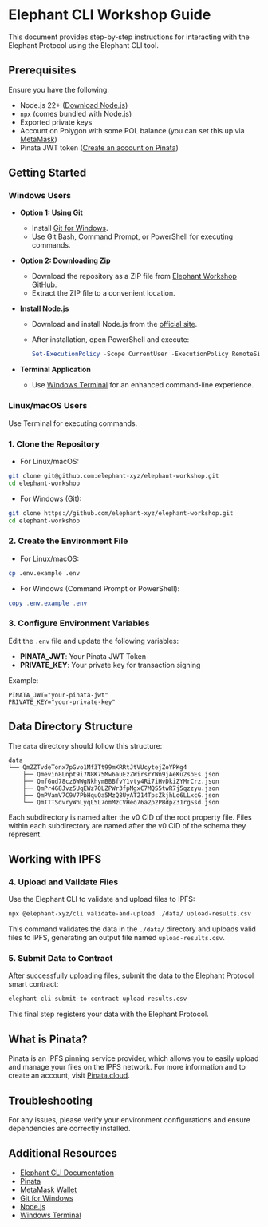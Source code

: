 # Elephant CLI Workshop Guide

This document provides step-by-step instructions for interacting with the Elephant Protocol using the Elephant CLI tool.

## Prerequisites

Ensure you have the following:

- Node.js 22+ ([Download Node.js](https://nodejs.org/))
- `npx` (comes bundled with Node.js)
- Exported private keys
- Account on Polygon with some POL balance (you can set this up via [MetaMask](https://metamask.io/))
- Pinata JWT token ([Create an account on Pinata](https://pinata.cloud/))

## Getting Started

### Windows Users

- **Option 1: Using Git**

  - Install [Git for Windows](https://git-scm.com/download/win).
  - Use Git Bash, Command Prompt, or PowerShell for executing commands.

- **Option 2: Downloading Zip**

  - Download the repository as a ZIP file from [Elephant Workshop GitHub](https://github.com/elephant-xyz/elephant-workshop).
  - Extract the ZIP file to a convenient location.

- **Install Node.js**

  - Download and install Node.js from the [official site](https://nodejs.org/).
  - After installation, open PowerShell and execute:

    ```powershell
    Set-ExecutionPolicy -Scope CurrentUser -ExecutionPolicy RemoteSigned
    ```

- **Terminal Application**

  - Use [Windows Terminal](https://apps.microsoft.com/store/detail/windows-terminal/9N0DX20HK701) for an enhanced command-line experience.

### Linux/macOS Users

Use Terminal for executing commands.

### 1. Clone the Repository

- For Linux/macOS:

```bash
git clone git@github.com:elephant-xyz/elephant-workshop.git
cd elephant-workshop
```

- For Windows (Git):

```bash
git clone https://github.com/elephant-xyz/elephant-workshop.git
cd elephant-workshop
```

### 2. Create the Environment File

- For Linux/macOS:

```bash
cp .env.example .env
```

- For Windows (Command Prompt or PowerShell):

```powershell
copy .env.example .env
```

### 3. Configure Environment Variables

Edit the `.env` file and update the following variables:

- **PINATA_JWT**: Your Pinata JWT Token
- **PRIVATE_KEY**: Your private key for transaction signing

Example:

```env
PINATA_JWT="your-pinata-jwt"
PRIVATE_KEY="your-private-key"
```

## Data Directory Structure

The `data` directory should follow this structure:

```
data
└── QmZZTvdeTonx7pGvo1Mf3Tt99mKRRtJtVUcytejZoYPKg4
    ├── Qmevin8Lnpt9i7N8K75Mw6auEzZWirsrYWn9jAeKu2soEs.json
    ├── QmfGud78cz6WWgNkhymBBBfvY1vty4Ri7iHvDkiZYMrCrz.json
    ├── QmPr4G8Jvz5UqEWz7QLZPWr3fpMgxC7MQS5twR7j5qzzyu.json
    ├── QmPVamV7C9V7PbHquQa5MzQ8UyAT214TpsZkjhLo6LLxcG.json
    └── QmTTTSdvryWnLyqL5L7omMzCVHeo76a2p2PBdpZ31rgSsd.json
```

Each subdirectory is named after the v0 CID of the root property file. Files within each subdirectory are named after the v0 CID of the schema they represent.

## Working with IPFS

### 4. Upload and Validate Files

Use the Elephant CLI to validate and upload files to IPFS:

```bash
npx @elephant-xyz/cli validate-and-upload ./data/ upload-results.csv
```

This command validates the data in the `./data/` directory and uploads valid files to IPFS, generating an output file named `upload-results.csv`.

### 5. Submit Data to Contract

After successfully uploading files, submit the data to the Elephant Protocol smart contract:

```bash
elephant-cli submit-to-contract upload-results.csv
```

This final step registers your data with the Elephant Protocol.

## What is Pinata?

Pinata is an IPFS pinning service provider, which allows you to easily upload and manage your files on the IPFS network. For more information and to create an account, visit [Pinata.cloud](https://pinata.cloud/).

## Troubleshooting

For any issues, please verify your environment configurations and ensure dependencies are correctly installed.

## Additional Resources

- [Elephant CLI Documentation](https://elephant.xyz/docs)
- [Pinata](https://pinata.cloud/)
- [MetaMask Wallet](https://metamask.io/)
- [Git for Windows](https://git-scm.com/download/win)
- [Node.js](https://nodejs.org/)
- [Windows Terminal](https://apps.microsoft.com/store/detail/windows-terminal/9N0DX20HK701)
